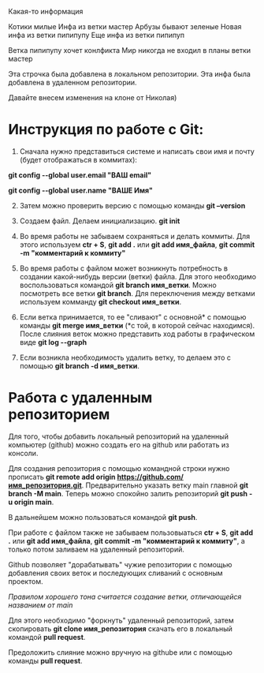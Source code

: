 Какая-то информация 

Котики милые 
Инфа из ветки мастер
Арбузы бывают зеленые
Новая инфа из ветки пипипупу
Еще инфа из ветки пипипуп

Ветка пипипупу хочет конлфикта 
Мир никогда не входил в планы ветки мастер 

Эта строчка была добавлена в локальном репозитории. 
Эта инфа была добавлена в удаленном репозитории.


Давайте внесем изменения на клоне от Николая)

# Инструкция по работе с Git:

1. Сначала нужно представиться системе и написать свои имя и почту (будет отображаться в коммитах): 

**git config --global user.email "ВАШ email"**

**git config --global user.name "ВАШЕ Имя"**

2. Затем можно проверить версию с помощью команды **git –version**

3. Создаем файл. Делаем инициализацию. **git init**

4. Во время работы не забываем сохраняться и делать коммиты.
Для этого используем **ctr + S**, **git add .** или **git add имя_файла**, **git commit -m "комментарий к коммиту"**

5. Во время работы с файлом может возникнуть потребность в создании какой-нибудь версии (ветки) файла. Для этого необходимо воспользоваться командой **git branch имя_ветки**. 
Можно посмотреть все ветки **git branch**.
Для переключения между ветками используем комманду **git checkout имя_ветки**.

6. Если ветка принимается, то ее "сливают" с основной* с помощью команды **git merge имя_ветки** (*с той, в которой сейчас находимся). После слияния веток можно представить ход работы в графическом виде **git log --graph**

7. Если возникла необходимость удалить ветку, то делаем это с помощью **git branch -d имя_ветки**.

# Работа с удаленным репозиторием
Для того, чтобы добавить локальный репозиторий на удаленный компьютер (github) можно создать его на github или работать из консоли.

Для создания репозитория с помощью командной строки нужно прописать **git remote add origin https://github.com/имя_репозитория.git**. Предварительно указать ветку main главной **git branch -M main**. Теперь можно спокойно залить репозиторий **git push -u origin main**.

В дальнейшем можно пользоваться командой **git push**.

При работе с файлом также не забываем пользовыаться **ctr + S**, **git add .** или **git add имя_файла**, **git commit -m "комментарий к коммиту"**, а только потом заливаем на удаленный репозиторий.

Github позволяет "дорабатывать" чужие репозитории с помощью добавления своих веток и последующих сливаний с основным проектом.

*Правилом хорошего тона считается создание ветки, отличающейся названием от main*

Для этого необходимо "форкнуть"  удаленный репозиторий, затем скопировать **git clone имя_репозитория** 
скачать его в локальный командой **pull request**.

Предоложить слияние можно вручную на githubе или с помощью команды **pull request**. 
